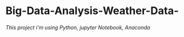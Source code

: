 # Big-Data-Analysis-Weather-Data-

###### This project i'm using Python, jupyter Notebook, Anaconda
